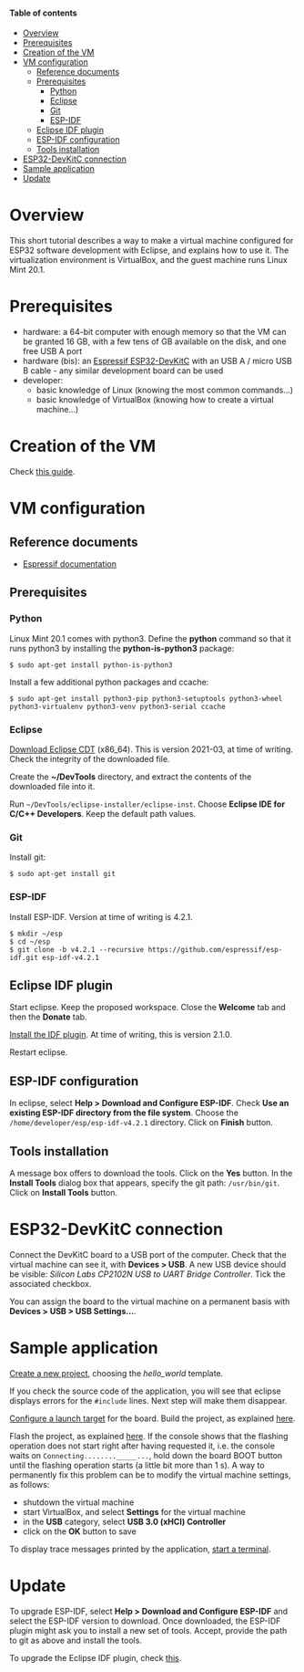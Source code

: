 #### Table of contents

* [Overview](#overview)
* [Prerequisites](#prerequisites)
* [Creation of the VM](#creationOfTheVm)
* [VM configuration](#vmConfiguration)
  * [Reference documents](#referenceDocuments)
  * [Prerequisites](#prerequisites)
    * [Python](#python)
    * [Eclipse](#eclipse)
    * [Git](#git)
    * [ESP-IDF](#espIdf)
  * [Eclipse IDF plugin](#eclipseIdfPlugin)
  * [ESP-IDF configuration](#espIdfConfiguration)
  * [Tools installation](#toolsInstallation)
* [ESP32-DevKitC connection](#esp32devkitcConnection)
* [Sample application](#sampleApplication)
* [Update](#update)

<a name="overview"></a>
# Overview

This short tutorial describes a way to make a virtual machine configured for ESP32 software development with Eclipse, and explains how to use it. The virtualization environment is VirtualBox, and the guest machine runs Linux Mint 20.1.

<a name="prerequisites"></a>
# Prerequisites

* hardware: a 64-bit computer with enough memory so that the VM can be granted 16 GB, with a few tens of GB available on the disk, and one free USB A port
* hardware (bis): an [Espressif ESP32-DevKitC](https://www.espressif.com/en/products/devkits/esp32-devkitc/overview) with an USB A / micro USB B cable - any similar development board can be used
* developer: 
  * basic knowledge of Linux (knowing the most common commands...)
  * basic knowledge of VirtualBox (knowing how to create a virtual machine...)

<a name="creationOfTheVm"></a>
# Creation of the VM

Check [this guide](https://github.com/PascalBod/lm20.1-vm).

<a name="vmConfiguration"></a>
# VM configuration

<a name="referenceDocuments"></a>
## Reference documents

* [Espressif documentation](https://github.com/espressif/idf-eclipse-plugin/blob/master/README.md)

<a name="prerequisite"></a>
## Prerequisites

<a name="python"></a>
### Python

Linux Mint 20.1 comes with python3. Define the **python** command so that it runs python3 by installing the **python-is-python3** package:

```shell
$ sudo apt-get install python-is-python3
```

Install a few additional python packages and ccache:

```shell
$ sudo apt-get install python3-pip python3-setuptools python3-wheel python3-virtualenv python3-venv python3-serial ccache
```

<a name="eclipse"></a>
### Eclipse

[Download Eclipse CDT](https://www.eclipse.org/downloads/packages/release/2021-03/r/eclipse-ide-cc-developers) (x86_64). This is version 2021-03, at time of writing. Check the integrity of the downloaded file.

Create the **~/DevTools** directory, and extract the contents of the downloaded file into it.

Run `~/DevTools/eclipse-installer/eclipse-inst`. Choose **Eclipse IDE for C/C++ Developers**. Keep the default path values.

<a name="git"></a>
### Git

Install git:

```shell
$ sudo apt-get install git
```

<a name="espIdf"></a>
### ESP-IDF

Install ESP-IDF. Version at time of writing is 4.2.1.

```shell
$ mkdir ~/esp
$ cd ~/esp
$ git clone -b v4.2.1 --recursive https://github.com/espressif/esp-idf.git esp-idf-v4.2.1
```

<a name="eclipseIdfPlugin"></a>
## Eclipse IDF plugin

Start eclipse. Keep the proposed workspace. Close the **Welcome** tab and then the **Donate** tab.

[Install the IDF plugin](https://github.com/espressif/idf-eclipse-plugin#installing-idf-plugin-using-update-site-url). At time of writing, this is version 2.1.0.

Restart eclipse.

<a name="espIdfConfiguration"></a>
## ESP-IDF configuration

In eclipse, select **Help > Download and Configure ESP-IDF**. Check **Use an existing ESP-IDF directory from the file system**. Choose the `/home/developer/esp/esp-idf-v4.2.1` directory. Click on **Finish** button.

<a name="toolsInstallation"></a>
## Tools installation

A message box offers to download the tools. Click on the **Yes** button. In the **Install Tools** dialog box that appears, specify the git path: `/usr/bin/git`. Click on **Install Tools** button.

<a name="esp32devkitcConnection"></a>
# ESP32-DevKitC connection

Connect the DevKitC board to a USB port of the computer. Check that the virtual machine can see it, with **Devices > USB**. A new USB device should be visible: *Silicon Labs CP2102N USB to UART Bridge Controller*. Tick the associated checkbox.

You can assign the board to the virtual machine on a permanent basis with **Devices > USB > USB Settings...**.

<a name="sampleApplication"></a>
# Sample application

[Create a new project](https://github.com/espressif/idf-eclipse-plugin#create-a-new-project-using-esp-idf-templates), choosing the *hello_world* template.

If you check the source code of the application, you will see that eclipse displays errors for the `#include` lines. Next step will make them disappear.

[Configure a launch target](https://github.com/espressif/idf-eclipse-plugin#configuring-launch-target) for the board. Build the project, as explained [here](https://github.com/espressif/idf-eclipse-plugin#compiling-the-project).

Flash the project, as explained [here](https://github.com/espressif/idf-eclipse-plugin#flashing-the-project). If the console shows that the flashing operation does not start right after having requested it, i.e. the console waits on `Connecting........_____...`, hold down the board BOOT button until the flashing operation starts (a little bit more than 1 s). A way to permanently fix this problem can be to modify the virtual machine settings, as follows:
* shutdown the virtual machine
* start VirtualBox, and select **Settings** for the virtual machine
* in the **USB** category, select **USB 3.0 (xHCI) Controller** 
* click on the **OK** button to save

To display trace messages printed by the application, [start a terminal](https://github.com/espressif/idf-eclipse-plugin#viewing-serial-output).

<a name="update"></a>
# Update

To upgrade ESP-IDF, select **Help > Download and Configure ESP-IDF** and select the ESP-IDF version to download. Once downloaded, the ESP-IDF plugin might ask you to install a new set of tools. Accept, provide the path to git as above and install the tools. 

To upgrade the Eclipse IDF plugin, check [this](https://github.com/espressif/idf-eclipse-plugin#how-do-i-upgrade-my-existing-idf-eclipse-plugin).
